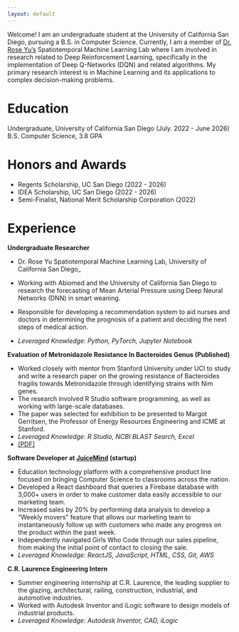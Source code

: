 ```yaml
---
layout: default
---
```


Welcome! I am an undergraduate student at the University of California San Diego, pursuing a B.S. in Computer Science. Currently, I am a member of [Dr. Rose Yu’s](https://roseyu.com/) Spatiotemporal Machine Learning Lab where I am involved in research related to Deep Reinforcement Learning, specifically in the implementation of Deep Q-Networks (DQN) and related algorithms. My primary research interest is in Machine Learning and its applications to complex decision-making problems.

# Education

Undergraduate, University of California San Diego (July. 2022 - June 2026)
B.S. Computer Science, 3.8 GPA

# Honors and Awards

- Regents Scholarship, UC San Diego (2022 - 2026)
- IDEA Scholarship, UC San Diego (2022 - 2026)
- Semi-Finalist, National Merit Scholarship Corporation (2022)

# Experience

**Undergraduate Researcher**

- Dr. Rose Yu Spatiotemporal Machine Learning Lab, University of California San Diego\_

- Working with Abiomed and the University of California San Diego to research the forecasting of Mean Arterial Pressure using Deep Neural Networks (DNN) in smart weaning.
- Responsible for developing a recommendation system to aid nurses and doctors in determining the prognosis of a patient and deciding the next steps of medical action.
- _Leveraged Knowledge: Python, PyTorch, Jupyter Notebook_

**Evaluation of Metronidazole Resistance In Bacteroides Genus (Published)**

- Worked closely with mentor from Stanford University under UCI to study and write a research paper on the growing resistance of Bacteroides fragilis towards Metronidazole through identifying strains with Nim genes.
- The research involved R Studio software programming, as well as working with large-scale databases.
- The paper was selected for exhibition to be presented to Margot Gerritsen, the Professor of Energy Resources Engineering and ICME at Stanford.
- _Leveraged Knowledge: R Studio, NCBI BLAST Search, Excel_
- [[PDF]](https://drive.google.com/file/d/1m1W9wbMlpWoVUjYnfCsF6Y8hXZ9WmyXw/view?usp=sharing)

**Software Developer at [JuiceMind](https://www.juicemind.com/) (startup)**

- Education technology platform with a comprehensive product line focused on
  bringing Computer Science to classrooms across the nation.
- Developed a React dashboard that queries a Firebase database with 3,000+ users
  in order to make customer data easily accessible to our marketing team.
- Increased sales by 20% by performing data analysis to develop a “Weekly movers”
  feature that allows our marketing team to instantaneously follow up with
  customers who made any progress on the product within the past week.
- Independently navigated Girls Who Code through our sales pipeline, from making
  the initial point of contact to closing the sale.
- _Leveraged Knowledge: ReactJS, JavaScript, HTML, CSS, Git, AWS_

**C.R. Laurence Engineering Intern**

- Summer engineering internship at C.R. Laurence, the leading supplier to the
  glazing, architectural, railing, construction, industrial, and automotive
  industries.
- Worked with Autodesk Inventor and iLogic software to design models of
  industrial products.
- _Leveraged Knowledge: Autodesk Inventor, CAD, iLogic_
